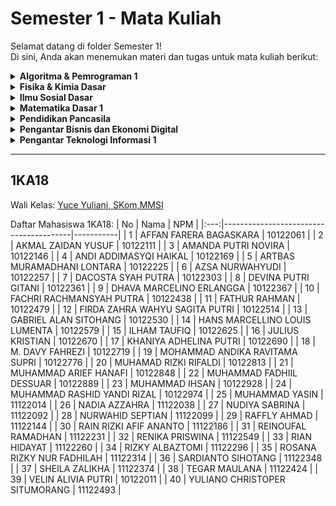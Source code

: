 # Semester 1 - Mata Kuliah
Selamat datang di folder Semester 1!  
Di sini, Anda akan menemukan materi dan tugas untuk mata kuliah berikut:

<details>
  <summary><strong>Algoritma & Pemrograman 1</strong></summary>
  
  - Algoritma & Pemrograman 1A
    - [Materi](https://drive.google.com/drive/folders/14qEd0q_zlAGU5_dmiMhHBtE8lLtQqElz?usp=drive_link)
    
  - Algoritma & Pemrograman 1B
    - [Materi](https://drive.google.com/drive/folders/1ZM7qQcVpPffVKbJpILWuyrK18caVPXd6?usp=drive_link)
    
  - Algoritma & Pemrograman 1C
    - [Materi](https://drive.google.com/drive/folders/17cbUCTMApoqGrn-z1IaoP1x1bdEoMksB?usp=drive_link)
</details>

<details>
  <summary><strong>Fisika & Kimia Dasar</strong></summary>
  
  - Fisika & Kimia Dasar 1A
    - [Materi](https://drive.google.com/drive/folders/1r0Qzah7i2B8adn6yu2pxV3I1TXR-UEwZ?usp=drive_link)
    
  - Fisika & Kimia Dasar 1B
    - [Materi](https://drive.google.com/drive/folders/1S9ju4LzQZy7cOVBkoJj8uarrF1_Gj0Up?usp=drive_link)
</details>

<details>
  <summary><strong>Ilmu Sosial Dasar</strong></summary>
  
  - [Materi](https://drive.google.com/drive/folders/1IQAHyjaNh9jtd4WYBpnBdoM8G_1jsk5l?usp=drive_link)
</details>

<details>
  <summary><strong>Matematika Dasar 1</strong></summary>
  
  - Matematika Dasar 1A
    - [Materi](https://drive.google.com/drive/folders/1U7JqAQAwlbIluy1TB3TtyLcABSc4JYz3?usp=drive_link)
    
  - Matematika Dasar 2B
    - [Materi](https://drive.google.com/drive/folders/1DVTHmmQteqAfWZr0bTB1fK2lRWXqjusD?usp=drive_link)
</details>

<details>
  <summary><strong>Pendidikan Pancasila</strong></summary>
  
  - [Materi](https://drive.google.com/drive/folders/1lTh1PAJ4h8rDWKvSkVjDJNNd4DrzmE6J?usp=drive_link)
</details>

<details>
  <summary><strong>Pengantar Bisnis dan Ekonomi Digital</strong></summary>
  
  - [Materi](https://drive.google.com/drive/folders/1EiABtqH03DdPUhPSbxqzFvgLGJAsrOSx?usp=drive_link)
</details>

<details>
  <summary><strong>Pengantar Teknologi Informasi 1</strong></summary>
  
  - Pengantar Teknologi Informasi 1A
    - [Materi](https://drive.google.com/drive/folders/1rz5Hzt6bHgLUasdvZzoDhMT0Rs5R4wB-?usp=drive_link)
    
  - Pengantar Teknologi Informasi 1B
    - [Materi](https://drive.google.com/drive/folders/1VGxbE3HVcZV112N9qgEWeayy_SZbxHJB?usp=drive_link)
    
  - Pengantar Teknologi Informasi 1C
    - [Materi](https://drive.google.com/drive/folders/1aHpJKxCR4Jj5vKa6RRgC468vBtPs6Bzh?usp=drive_link)
</details>

---
## 1KA18
Wali Kelas: [Yuce Yuliani, SKom,MMSI](http://yuce.staff.gunadarma.ac.id/)

Daftar Mahasiswa 1KA18:
| No  | Nama                                   | NPM       |
|:---:|----------------------------------------|-----------|
|  1  | AFFAN FARERA BAGASKARA                 | 10122061  |
|  2  | AKMAL ZAIDAN YUSUF                     | 10122111  |
|  3  | AMANDA PUTRI NOVIRA                    | 10122146  |
|  4  | ANDI ADDIMASYQI HAIKAL                 | 10122169  |
|  5  | ARTBAS MURAMADHANI LONTARA             | 10122225  |
|  6  | AZSA NURWAHYUDI                        | 10122257  |
|  7  | DACOSTA SYAH PUTRA                     | 10122303  |
|  8  | DEVINA PUTRI GITANI                    | 10122361  |
|  9  | DHAVA MARCELINO ERLANGGA               | 10122367  |
| 10  | FACHRI RACHMANSYAH PUTRA               | 10122438  |
| 11  | FATHUR RAHMAN                          | 10122479  |
| 12  | FIRDA ZAHRA WAHYU SAGITA PUTRI         | 10122514  |
| 13  | GABRIEL ALAN SITOHANG                  | 10122530  |
| 14  | HANS MARCELLINO LOUIS LUMENTA          | 10122579  |
| 15  | ILHAM TAUFIQ                           | 10122625  |
| 16  | JULIUS KRISTIAN                        | 10122670  |
| 17  | KHANIYA ADHELINA PUTRI                 | 10122690  |
| 18  | M. DAVY FAHREZI                        | 10122719  |
| 19  | MOHAMMAD ANDIKA RAVITAMA SUPRI         | 10122776  |
| 20  | MUHAMAD RIZKI RIFALDI                  | 10122813  |
| 21  | MUHAMMAD ARIEF HANAFI                  | 10122848  |
| 22  | MUHAMMAD FADHIIL DESSUAR               | 10122889  |
| 23  | MUHAMMAD IHSAN                         | 10122928  |
| 24  | MUHAMMAD RASHID YANDI RIZAL            | 10122974  |
| 25  | MUHAMMAD YASIN                         | 11122014  |
| 26  | NADIA AZZAHRA                          | 11122038  |
| 27  | NUDIYA SABRINA                         | 11122092  |
| 28  | NURWAHID SEPTIAN                       | 11122099  |
| 29  | RAFFLY AHMAD                           | 11122144  |
| 30  | RAIN RIZKI AFIF ANANTO                 | 11122186  |
| 31  | REINOUFAL RAMADHAN                     | 11122231  |
| 32  | RENIKA PRISWINA                        | 11122549  |
| 33  | RIAN HIDAYAT                           | 11122260  |
| 34  | RIZKY ALBAZTOMI                        | 11122296  |
| 35  | ROSANA RIZKY NUR FADHILAH              | 11122314  |
| 36  | SARDIANTO SIHOTANG                     | 11122348  |
| 37  | SHEILA ZALIKHA                         | 11122374  |
| 38  | TEGAR MAULANA                          | 11122424  |
| 39  | VELIN ALIVIA PUTRI                     | 10122011  |
| 40  | YULIANO CHRISTOPER SITUMORANG          | 11122493  |


